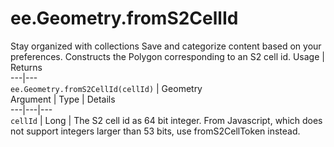  
#  ee.Geometry.fromS2CellId
Stay organized with collections  Save and categorize content based on your preferences. 
Constructs the Polygon corresponding to an S2 cell id. Usage | Returns  
---|---  
`ee.Geometry.fromS2CellId(cellId)` | Geometry  
Argument | Type | Details  
---|---|---  
`cellId` | Long | The S2 cell id as 64 bit integer. From Javascript, which does not support integers larger than 53 bits, use fromS2CellToken instead.  
